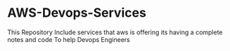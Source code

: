 # AWS-Devops-Services
 This Repository Include services that aws is offering its having a complete notes and code To help Devops Engineers
